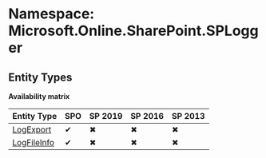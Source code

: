 # Namespace: Microsoft.Online.SharePoint.SPLogger
## Entity Types

**Availability matrix**

Entity Type | SPO | SP 2019 | SP 2016 | SP 2013
----------|-----|---------|---------|--------
[LogExport](./EntityTypes/LogExport) | ✔ | ✖ | ✖ | ✖
[LogFileInfo](./EntityTypes/LogFileInfo) | ✔ | ✖ | ✖ | ✖
